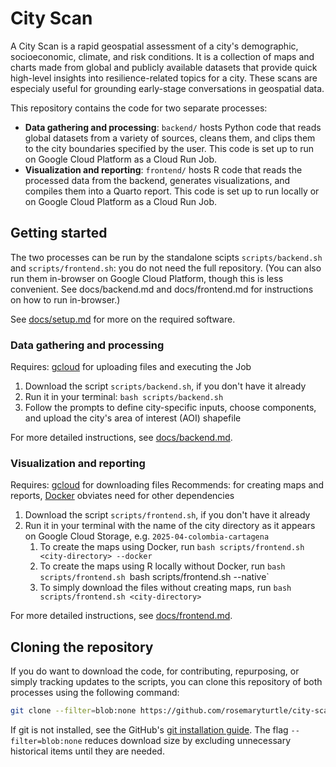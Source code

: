 # City Scan

A City Scan is a rapid geospatial assessment of a city's demographic, socioeconomic, climate, and risk conditions. It is a collection of maps and charts made from global and publicly available datasets that provide quick high-level insights into resilience-related topics for a city. These scans are especialy useful for grounding early-stage conversations in geospatial data.

This repository contains the code for two separate processes:
- **Data gathering and processing**: `backend/` hosts Python code that reads global datasets from a variety of sources, cleans them, and clips them to the city boundaries specified by the user. This code is set up to run on Google Cloud Platform as a Cloud Run Job.
- **Visualization and reporting**: `frontend/` hosts R code that reads the processed data from the backend, generates visualizations, and compiles them into a Quarto report. This code is set up to run locally or on Google Cloud Platform as a Cloud Run Job.

## Getting started

The two processes can be run by the standalone scipts `scripts/backend.sh` and `scripts/frontend.sh`: you do not need the full repository. (You can also run them in-browser on Google Cloud Platform, though this is less convenient. See docs/backend.md and docs/frontend.md for instructions on how to run in-browser.)

See [docs/setup.md](docs/setup.md) for more on the required software.

### Data gathering and processing

Requires: [gcloud](docs/setup.md#gcloud) for uploading files and executing the Job

1. Download the script `scripts/backend.sh`, if you don't have it already
2. Run it in your terminal: `bash scripts/backend.sh`
3. Follow the prompts to define city-specific inputs, choose components, and upload the city's area of interest (AOI) shapefile

For more detailed instructions, see [docs/backend.md](docs/backend.md).

### Visualization and reporting

Requires: [gcloud](docs/setup.md#gcloud) for downloading files
Recommends: for creating maps and reports, [Docker](docs/setup.md#docker) obviates need for other dependencies

1. Download the script `scripts/frontend.sh`, if you don't have it already
2. Run it in your terminal with the name of the city directory as it appears on Google Cloud Storage, e.g. `2025-04-colombia-cartagena`
   1. To create the maps using Docker, run `bash scripts/frontend.sh <city-directory> --docker`
   2. To create the maps using R locally without Docker, run `bash scripts/frontend.sh `bash scripts/frontend.sh <city-directory> --native`
   3. To simply download the files without creating maps, run `bash scripts/frontend.sh <city-directory>`
 
For more detailed instructions, see [docs/frontend.md](docs/frontend.md).

## Cloning the repository

If you do want to download the code, for contributing, repurposing, or simply tracking updates to the scripts, you can clone this repository of both processes using the following command: 

```bash
git clone --filter=blob:none https://github.com/rosemaryturtle/city-scan-automation.git
```

If git is not installed, see the GitHub's [git installation guide](https://github.com/git-guides/install-git). The flag `--filter=blob:none` reduces download size by excluding unnecessary historical items until they are needed.
